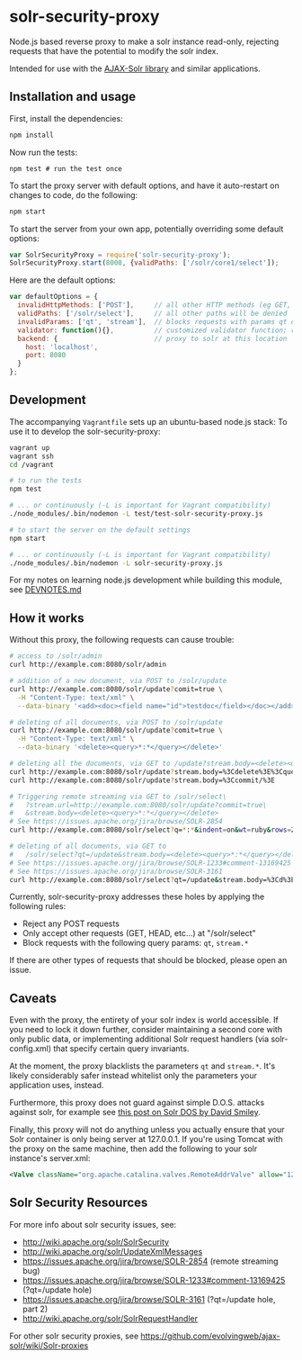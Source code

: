 solr-security-proxy
===================

Node.js based reverse proxy to make a solr instance read-only, rejecting requests that have the potential to modify the solr index. 

Intended for use with the [AJAX-Solr library](https://github.com/evolvingweb/ajax-solr)
and similar applications.

Installation and usage
----------------------

First, install the dependencies:

```bash
npm install
```

Now run the tests:

```
npm test # run the test once
```

To start the proxy server with default options, and have it auto-restart on changes to code, do the following:

```bash
npm start 
```

To start the server from your own app, potentially overriding some default options:

```js
var SolrSecurityProxy = require('solr-security-proxy');
SolrSecurityProxy.start(8008, {validPaths: ['/solr/core1/select']);
```

Here are the default options:

```js
var defaultOptions = {
  invalidHttpMethods: ['POST'],     // all other HTTP methods (eg GET, HEAD, PUT, etc) will be allowed
  validPaths: ['/solr/select'],     // all other paths will be denied
  invalidParams: ['qt', 'stream'],  // blocks requests with params qt or stream.* (all other params are allowed)
  validator: function(){},          // customized validator function; receives (request, options) as arguments
  backend: {                        // proxy to solr at this location
    host: 'localhost',
    port: 8080
  }
};
```

Development
-----------

The accompanying `Vagrantfile` sets up an ubuntu-based node.js stack:
To use it to develop the solr-security-proxy:

```bash
vagrant up
vagrant ssh
cd /vagrant

# to run the tests
npm test

# ... or continuously (-L is important for Vagrant compatibility)
./node_modules/.bin/nodemon -L test/test-solr-security-proxy.js 

# to start the server on the default settings
npm start

# ... or continuously (-L is important for Vagrant compatibility)
./node_modules/.bin/nodemon -L solr-security-proxy.js
```

For my notes on learning node.js development while building this module, see
[DEVNOTES.md](https://github.com/dergachev/solr-security-proxy/blob/master/DEVNOTES.md)

How it works
------------

Without this proxy, the following requests can cause trouble:

```bash
# access to /solr/admin
curl http://example.com:8080/solr/admin

# addition of a new document, via POST to /solr/update
curl http://example.com:8080/solr/update?comit=true \
  -H "Content-Type: text/xml" \
  --data-binary '<add><doc><field name="id">testdoc</field></doc></add>'

# deleting of all documents, via POST to /solr/update
curl http://example.com:8080/solr/update?comit=true \
  -H "Content-Type: text/xml" \
  --data-binary '<delete><query>*:*</query></delete>'

# deleting all the documents, via GET to /update?stream.body=<delete><query>*:*</query></delete>&commit=true
curl http://example.com:8080/solr/update?stream.body=%3Cdelete%3E%3Cquery%3E*%3A*%3C%2Fquery%3E%3C%2Fdelete%3E%0A  
curl http://example.com:8080/solr/update?stream.body=%3Ccommit/%3E

# Triggering remote streaming via GET to /solr/select\
#   ?stream.url=http://example.com:8080/solr/update?commit=true\
#   &stream.body=<delete><query>*:*</query></delete>
# See https://issues.apache.org/jira/browse/SOLR-2854
curl http://example.com:8080/solr/select?q=*:*&indent=on&wt=ruby&rows=2&stream.url=http%3A%2F%2Fexample.com%3A8080%2Fsolr%2Fupdate%3Fcommit%3Dtruetream.body%3D%3Cdelete%3E%3Cquery%3E*%3A*%3C%2Fquery%3E%3C%2Fdelete%3E

# deleting of all documents, via GET to 
#   /solr/select?qt=/update&stream.body=<delete><query>*:*</query></delete>
# See https://issues.apache.org/jira/browse/SOLR-1233#comment-13169425
# See https://issues.apache.org/jira/browse/SOLR-3161
curl http://example.com:8080/solr/select?qt=/update&stream.body=%3Cd%3E%3Cdelete%3E%3Cquery%3E*%3A*%3C%2Fquery%3E%3C%2Fdelete%3E%3Ccommit%2F%3E%3C%2Fd%3E

```

Currently, solr-security-proxy addresses these holes by applying the following rules:

* Reject any POST requests
* Only accept other requests (GET, HEAD, etc...) at "/solr/select"
* Block requests with the following query params: `qt`, `stream.*`

If there are other types of requests that should be blocked, please open an issue.

Caveats
-------

Even with the proxy, the entirety of your solr index is world accessible. If
you need to lock it down further, consider maintaining a second core with only
public data, or implementing additional Solr request handlers (via
solr-config.xml) that specify certain query invariants.

At the moment, the proxy blacklists the parameters `qt` and `stream.*`. It's
likely considerably safer instead whitelist only the parameters your
application uses, instead.

Furthermore, this proxy does not guard against simple D.O.S. attacks against
solr, for example see [this post on Solr DOS by David
Smiley](https://groups.google.com/d/msg/ajax-solr/zhrG-CncrRE/HsyRwmR4mEsJ).

Finally, this proxy will not do anything unless you actually ensure that your
Solr container is only being server at 127.0.0.1. If you're using Tomcat with
the proxy on the same machine, then add the following to your solr instance's
server.xml:

```xml
<Valve className="org.apache.catalina.valves.RemoteAddrValve" allow="127\.0\.0\.1"/>
```

Solr Security Resources
-----------------------

For more info about solr security issues, see:

* http://wiki.apache.org/solr/SolrSecurity
* http://wiki.apache.org/solr/UpdateXmlMessages
* https://issues.apache.org/jira/browse/SOLR-2854 (remote streaming bug)
* https://issues.apache.org/jira/browse/SOLR-1233#comment-13169425 (?qt=/update hole)
* https://issues.apache.org/jira/browse/SOLR-3161 (?qt=/update hole, part 2)
* http://wiki.apache.org/solr/SolrRequestHandler

For other solr security proxies, see https://github.com/evolvingweb/ajax-solr/wiki/Solr-proxies 
